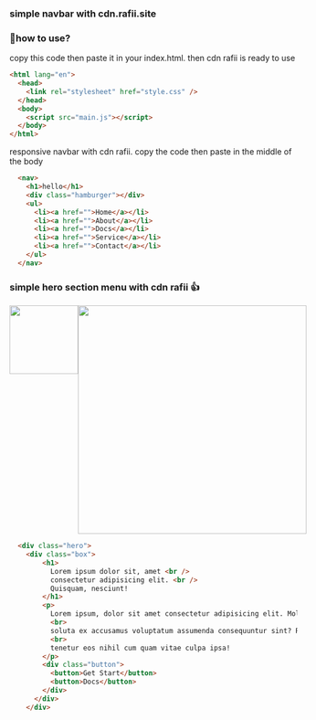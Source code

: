 ### simple navbar with cdn.rafii.site


### 🚀how to use?
copy this code then paste it in your index.html. then cdn rafii is ready to use

```html
<html lang="en">
  <head>
    <link rel="stylesheet" href="style.css" />
  </head>
  <body>
    <script src="main.js"></script>
  </body>
</html>

```

responsive navbar with cdn rafii. copy the code then paste in the middle of the body

```html
  <nav>
    <h1>hello</h1>
    <div class="hamburger"></div>
    <ul>
      <li><a href="">Home</a></li>
      <li><a href="">About</a></li>
      <li><a href="">Docs</a></li>
      <li><a href="">Service</a></li>
      <li><a href="">Contact</a></li>
    </ul>
  </nav>
 ```

### simple hero section menu with cdn rafii 👍
<div style="display: flex;">
  <img src="https://cdn.rafii.site/src/image/p1.png" width="120px">
  <img src="https://cdn.rafii.site/src/image/p2.png" width="400px">
</div>

```html
  <div class="hero">
    <div class="box">
        <h1>
          Lorem ipsum dolor sit, amet <br />
          consectetur adipisicing elit. <br />
          Quisquam, nesciunt!
        </h1>
        <p>
          Lorem ipsum, dolor sit amet consectetur adipisicing elit. Molestias
          <br>
          soluta ex accusamus voluptatum assumenda consequuntur sint? Rerum
          <br>
          tenetur eos nihil cum quam vitae culpa ipsa!
        </p>
        <div class="button">
          <button>Get Start</button>
          <button>Docs</button>
        </div>
      </div>
    </div>

```
